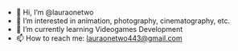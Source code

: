 - 👋 Hi, I’m @lauraonetwo
- 👀 I’m interested in animation, photography, cinematography, etc.
- 🌱 I’m currently learning Videogames Development
- 📫 How to reach me: lauraonetwo443@gmail.com

<!---
lauraonetwo/lauraonetwo is a ✨ special ✨ repository because its `README.md` (this file) appears on your GitHub profile.
You can click the Preview link to take a look at your changes.
--->
